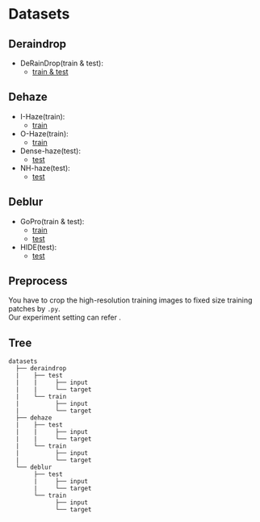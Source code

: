 # Datasets  
## Deraindrop  
- DeRainDrop(train & test): 
  - [train & test](https://drive.google.com/open?id=1e7R76s6vwUJxILOcAsthgDLPSnOrQ49K  )
## Dehaze  
- I-Haze(train):  
  - [train](https://data.vision.ee.ethz.ch/cvl/ntire18/i-haze/)  
- O-Haze(train):  
  - [train](https://data.vision.ee.ethz.ch/cvl/ntire18//o-haze/)  
- Dense-haze(test):  
  - [test](https://data.vision.ee.ethz.ch/cvl/ntire19//dense-haze/)  
- NH-haze(test):  
  - [test](https://data.vision.ee.ethz.ch/cvl/ntire20/nh-haze/)  

## Deblur  
- GoPro(train & test):  
  - [train](https://drive.google.com/drive/folders/1AsgIP9_X0bg0olu2-1N6karm2x15cJWE)  
  - [test](https://drive.google.com/drive/folders/1a2qKfXWpNuTGOm2-Jex8kfNSzYJLbqkf)  
- HIDE(test):  
  - [test](https://drive.google.com/drive/folders/1nRsTXj4iTUkTvBhTcGg8cySK8nd3vlhK)  


## Preprocess  
You have to crop the high-resolution training images to fixed size training patches by `.py`.  
Our experiment setting can refer .  

## Tree  
  ```
  datasets
    ├── deraindrop  
    |    ├── test
    |    |     ├── input
    |    |     └── target    
    |    └── train
    |          ├── input
    |          └── target    
    ├── dehaze
    |    ├── test
    |    |     ├── input
    |    |     └── target    
    |    └── train
    |          ├── input
    |          └── target    
    └── deblur
         ├── test
         |     ├── input
         |     └── target    
         └── train
               ├── input
               └── target    


  ```  
